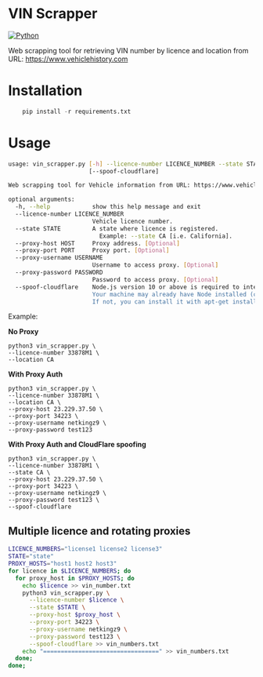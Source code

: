 
# VIN Scrapper

[![Python](https://img.shields.io/badge/Python-3.6%2B-red.svg)](https://www.python.org/downloads/)

Web scrapping tool for retrieving VIN number by licence and location from URL: https://www.vehiclehistory.com

# Installation

```python
    pip install -r requirements.txt
```

# Usage

```bash
usage: vin_scrapper.py [-h] --licence-number LICENCE_NUMBER --state STATE [--proxy-host HOST] [--proxy-port PORT] [--proxy-username USERNAME] [--proxy-password PASSWORD]
                       [--spoof-cloudflare]

Web scrapping tool for Vehicle information from URL: https://www.vehiclehistory.com

optional arguments:
  -h, --help            show this help message and exit
  --licence-number LICENCE_NUMBER
                        Vehicle licence number.
  --state STATE         A state where licence is registered.
                          Example: --state CA [i.e. California].
  --proxy-host HOST     Proxy address. [Optional]
  --proxy-port PORT     Proxy port. [Optional]
  --proxy-username USERNAME
                        Username to access proxy. [Optional]
  --proxy-password PASSWORD
                        Password to access proxy. [Optional]
  --spoof-cloudflare    Node.js version 10 or above is required to interpret Cloudflare's obfuscated JavaScript challenge.
                        Your machine may already have Node installed (check with node -v).
                        If not, you can install it with apt-get install nodejs on Ubuntu >= 18.04 and Debian >= 9 and brew install node on macOS.
```

Example:

**No Proxy**
```
python3 vin_scrapper.py \
--licence-number 33878M1 \
--location CA
```

**With Proxy Auth**
```
python3 vin_scrapper.py \
--licence-number 33878M1 \
--location CA \
--proxy-host 23.229.37.50 \
--proxy-port 34223 \
--proxy-username netkingz9 \
--proxy-password test123
```

**With Proxy Auth and CloudFlare spoofing**
```
python3 vin_scrapper.py \
--licence-number 33878M1 \
--state CA \
--proxy-host 23.229.37.50 \
--proxy-port 34223 \
--proxy-username netkingz9 \
--proxy-password test123 \
--spoof-cloudflare
```

## Multiple licence and rotating proxies

```bash
LICENCE_NUMBERS="license1 license2 license3"
STATE="state"
PROXY_HOSTS="host1 host2 host3"
for licence in $LICENCE_NUMBERS; do
  for proxy_host in $PROXY_HOSTS; do
    echo $licence >> vin_number.txt
    python3 vin_scrapper.py \
      --licence-number $licence \
      --state $STATE \
      --proxy-host $proxy_host \
      --proxy-port 34223 \
      --proxy-username netkingz9 \
      --proxy-password test123 \
      --spoof-cloudflare >> vin_numbers.txt
    echo "=================================" >> vin_numbers.txt
  done;
done;
```
